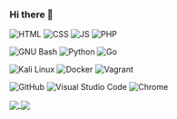 ### Hi there 👋

<!--
**samuelhogg/samuelhogg** is a ✨ _special_ ✨ repository because its `README.md` (this file) appears on your GitHub profile.

Here are some ideas to get you started:

- 🔭 I’m currently working on ...
- 🌱 I’m currently learning ...
- 👯 I’m looking to collaborate on ...
- 🤔 I’m looking for help with ...
- 💬 Ask me about ...
- 📫 How to reach me: ...
- 😄 Pronouns: ...
- ⚡ Fun fact: ...

https://github.com/anuraghazra/github-readme-stats
-->

![HTML](https://img.shields.io/badge/html-%23E34F26.svg?style=plastic&logo=HTML5&logoColor=white&color=E34F26)
![CSS](https://img.shields.io/badge/css-%23563D7C.svg?style=plastic&logo=CSS3&logoColor=white&color=1572B6)
![JS](https://img.shields.io/badge/JS-%23E4405F.svg?style=plastic&logo=Javascript&logoColor=white&color=F7DF1E)
![PHP](https://img.shields.io/badge/php-%230073CF.svg?style=plastic&logo=PHP&logoColor=white&color=777BB4)

![GNU Bash](https://img.shields.io/static/v1?style=plastic&message=GNU+Bash&color=4EAA25&logo=GNU+Bash&logoColor=FFFFFF&label=)
![Python](https://img.shields.io/static/v1?style=plastic&message=Python&color=3776AB&logo=Python&logoColor=FFFFFF&label=)
![Go](https://img.shields.io/static/v1?style=plastic&message=Go&color=00ADD8&logo=Go&logoColor=FFFFFF&label=)

![Kali Linux](https://img.shields.io/static/v1?style=plastic&message=Kali+Linux&color=557C94&logo=Kali+Linux&logoColor=FFFFFF&label=)
![Docker](https://img.shields.io/static/v1?style=plastci&message=Docker&color=2496ED&logo=Docker&logoColor=FFFFFF&label=)
![Vagrant](https://img.shields.io/static/v1?style=plastic&message=Vagrant&color=1868F2&logo=Vagrant&logoColor=FFFFFF&label=)

![GitHub](https://img.shields.io/badge/github-%23F44336.svg?style=plastic&logo=GitHub&logoColor=white&color=181717)
![Visual Studio Code](https://img.shields.io/badge/VSC-%23F44336.svg?style=plastic&logo=Visual%20Studio%20Code&logoColor=white&color=007ACC)
![Chrome](https://img.shields.io/badge/chrome-%23F44336.svg?style=plastic&logo=Google%20Chrome&logoColor=white&color=4285F4)

<a href="https://github.com/samuelhogg/samuelhogg/">
  <img align="center" src="https://github-readme-stats.vercel.app/api/top-langs/?username=samuelhogg&langs_count=5&theme=vision-friendly-dark&layout=compact" />
</a>
<a href="https://github.com/samuelhogg/samuelhogg/">
  <img align="center" src="https://github-readme-stats.vercel.app/api?username=samuelhogg&theme=vision-friendly-dark&show_icons=true&count_private=true&hide=prs" />
</a>
